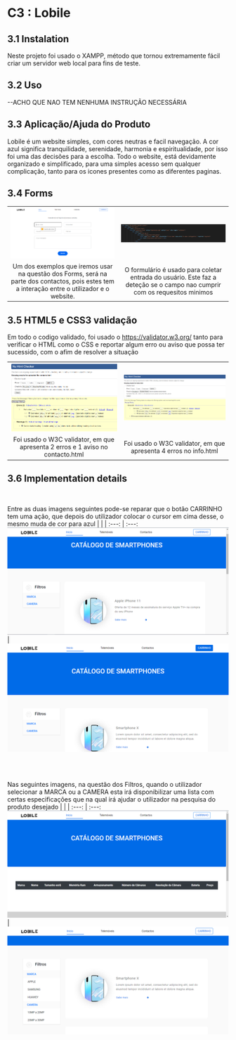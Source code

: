 # C3 : Lobile


## 3.1 Instalation

Neste projeto foi usado o XAMPP, método que tornou extremamente fácil criar um servidor web local para fins de teste.

## 3.2 Uso

--ACHO QUE NAO TEM NENHUMA INSTRUÇÃO NECESSÁRIA

## 3.3 Aplicação/Ajuda do Produto

  Lobile é um website simples, com cores neutras e facil navegação. A cor azul significa tranquilidade, serenidade, harmonia e espiritualidade, por isso foi uma das decisões para a escolha. Todo o website, está devidamente organizado e simplificado, para uma simples acesso sem qualquer complicação, tanto para os icones presentes como as diferentes paginas.

## 3.4 Forms


| | |
:---: | :---:
![An alternative description](images/imagem4.png) | ![An alternative description](images/imagem5.png)
Um dos exemplos que iremos usar na questão dos Forms, será na parte dos contactos, pois estes tem a interação entre o utilizador e o website.| O formulário é usado para coletar entrada do usuário. Este faz a deteção se o campo nao cumprir com os requesitos minimos



## 3.5 HTML5 e CSS3 validação

Em todo o codigo validado, foi usado o https://validator.w3.org/ tanto para verificar o HTML como o CSS e reportar algum erro ou aviso que possa ter sucessido, com o afim de resolver a situação

| | |
:---: | :---:
![An alternative description](images/erro1.png) | ![An alternative description](images/erro2.png)
Foi usado o W3C validator, em que apresenta 2 erros e 1 aviso no contacto.html|Foi usado o W3C validator, em que apresenta 4 erros no info.html

## 3.6 Implementation details
<br />

Entre as duas imagens seguintes pode-se reparar que o botão CARRINHO tem uma ação, que depois do utilizador colocar o cursor em cima desse, o mesmo muda de cor para azul
| | |
:---: | :---:
![An alternative description](images/imagem1.png) | ![An alternative description](images/imagem11.png)


<br />
<br />

Nas seguintes imagens, na questão dos Filtros, quando o utilizador selecionar a MARCA ou a CAMERA esta irá disponibilizar uma lista com certas especificações que na qual irá ajudar o utilizador na pesquisa do produto desejado
| | |
:---: | :---:
![An alternative description](images/imagem2.png) | ![An alternative description](images/imagem22.png)




